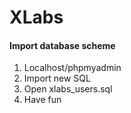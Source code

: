 # XLabs

#### Import database scheme
1. Localhost/phpmyadmin
2. Import new SQL
3. Open xlabs_users.sql
6. Have fun
